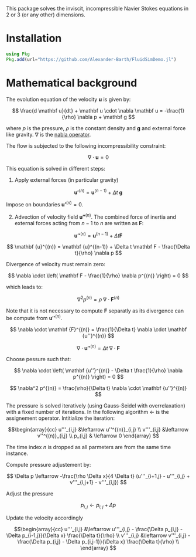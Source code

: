 
This package solves the inviscit, incompressible Navier Stokes equations in 2 or 3 (or any other) dimensions.

# Installation

```julia
using Pkg
Pkg.add(url="https://github.com/Alexander-Barth/FluidSimDemo.jl")
```


# Mathematical background

The evolution equation of the velocity $\mathbf u$ is given by:

$$
\frac{d \mathbf u}{dt} + \mathbf u \cdot \nabla \mathbf u = -\frac{1}{\rho} \nabla p + \mathbf g
$$

where $p$ is the pressure, $\rho$ is the constant density and $\mathbf g$ and external force like gravity. $\nabla$ is the [nabla operator](https://en.wikipedia.org/wiki/Del).

The flow is subjected to the following incompressibility constraint:

$$
\nabla \cdot \mathbf u = 0
$$


This equation is solved in different steps:

1. Apply external forces (in particular gravity)

$$
\mathbf {u'}^{(n)} = \mathbf u^{(n-1)} + \Delta t \; \mathbf g
$$

Impose on boundaries $\mathbf {u'}^{(n)} = 0$.


2. Advection of velocity field  $\mathbf {u''}^{(n)}$. The combined force of inertia and external forces acting from $n-1$ to $n$ are written as $\mathbf F$:


$$
\mathbf {u''}^{(n)} = \mathbf {u}^{(n-1)} + \Delta t \mathbf F
$$

$$
\mathbf {u}^{(n)} = \mathbf {u}^{(n-1)} + \Delta t \mathbf F - \frac{\Delta t}{\rho} \nabla p
$$


Divergence of velocity must remain zero:

$$
\nabla \cdot \left( \mathbf F - \frac{1}{\rho} \nabla p^{(n)}  \right) = 0
$$

which leads to:

$$
\nabla^2 p^{(n)} = \rho \; \nabla \cdot \mathbf {F}^{(n)}
$$

Note that it is not necessary to compute $\mathbf F$ separatly as its divergence can be compute from 
$\mathbf {u''}^{(n)}$.


$$
\nabla \cdot \mathbf {F}^{(n)} = \frac{1}{\Delta t} \nabla \cdot \mathbf {u''}^{(n)}
$$


$$
\nabla \cdot \mathbf {u''}^{(n)} = \Delta t \; \nabla \cdot \mathbf F
$$

Choose pessure such that:


$$
\nabla \cdot \left( \mathbf {u''}^{(n)}  - \Delta t \frac{1}{\rho} \nabla p^{(n)}  \right) = 0
$$


$$
\nabla^2 p^{(n)} = \frac{\rho}{\Delta t} \nabla \cdot \mathbf {u''}^{(n)}
$$


The pressure is solved iteratively (using Gauss-Seidel with overrelaxation) with a fixed number of iterations. In the following algorithm $\leftarrow$ is the assignement operator.
Intitialize the iteration:

$$\begin{array}{cc}
u'''_{i,j} &\leftarrow u''^{(n)}_{i,j} \\
v'''_{i,j} &\leftarrow v''^{(n)}_{i,j} \\
p_{i,j} & \leftarrow 0
\end{array}
$$

The time index $n$ is dropped as all parmeters are from the same time instance.

Compute pressure adjustement by:

$$
\Delta p \leftarrow -\frac{\rho \Delta x}{4 \Delta t} (u'''_{i+1,j} - u'''_{i,j} + v'''_{i,j+1} - v'''_{i,j})
$$

Adjust the pressure

$$
p_{i,j} \leftarrow p_{i,j} + \Delta p
$$

Update the velocity accordingly

$$\begin{array}{cc}
u'''_{i,j} &\leftarrow u'''_{i,j} - \frac{\Delta p_{i,j} - \Delta p_{i-1,j}}{\Delta x} \frac{\Delta t}{\rho} \\
v'''_{i,j} &\leftarrow v'''_{i,j} - \frac{\Delta p_{i,j} - \Delta p_{i,j-1}}{\Delta x} \frac{\Delta t}{\rho} \\
\end{array}
$$
